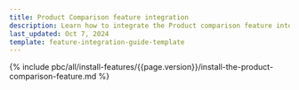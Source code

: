```yaml
---
title: Product Comparison feature integration
description: Learn how to integrate the Product comparison feature into a Spryker project.
last_updated: Oct 7, 2024
template: feature-integration-guide-template
---
```


{% include pbc/all/install-features/{{page.version}}/install-the-product-comparison-feature.md %} <!-- To edit, see /_includes/pbc/all/install-features/202410.0/install-the-product-comparison-feature.md -->
